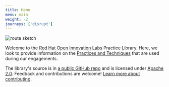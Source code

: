 ```yaml
---
title: Home
menu: main
weight: -2
journeys: ['disrupt']
---
```


![route sketch](/images/route-sketch.png)

Welcome to the [Red Hat Open Innovation Labs](https://www.redhat.com/en/open-innovation-labs) Practice Library. Here, we look to provide information on the [Practices and Techniques](/practices) that are used during our engagements.

The library's source is in [a public GitHub repo](https://github.com/rht-labs/practice-library) and is licensed under [Apache 2.0](https://github.com/rht-labs/practice-library/blob/master/LICENSE). Feedback and contributions are welcome! [Learn more about contributing](/about/#contributing).
